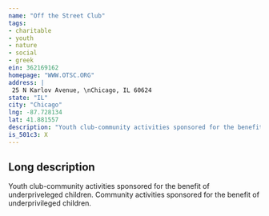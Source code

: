 ```yaml
---
name: "Off the Street Club"
tags:
- charitable
- youth
- nature
- social
- greek
ein: 362169162
homepage: "WWW.OTSC.ORG"
address: |
 25 N Karlov Avenue, \nChicago, IL 60624
state: "IL"
city: "Chicago"
lng: -87.728134
lat: 41.881557
description: "Youth club-community activities sponsored for the benefit of underpriveleged children. "
is_501c3: X
---
```


## Long description

Youth club-community activities sponsored for the benefit of underpriveleged children. Community activities sponsored for the benefit of underprivileged children. 
